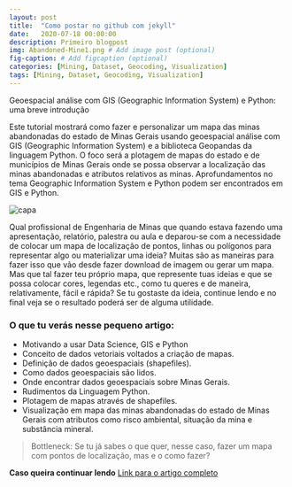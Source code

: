 ```yaml
---
layout: post
title:  "Como postar no github com jekyll"
date:   2020-07-18 00:00:00
description: Primeiro blogpost
img: Abandoned-Mine1.png # Add image post (optional)
fig-caption: # Add figcaption (optional)
categories: [Mining, Dataset, Geocoding, Visualization]
tags: [Mining, Dataset, Geocoding, Visualization]
---
```


Geoespacial análise com GIS (Geographic Information System) e Python: uma breve introdução

Este tutorial mostrará como fazer e personalizar um mapa das minas abandonadas do estado de Minas Gerais usando geoespacial análise com GIS (Geographic Information System) e a biblioteca Geopandas da linguagem Python. O foco será a plotagem de mapas do estado e de municípios de Minas Gerais onde se possa observar a localização das minas abandonadas e atributos relativos as minas. Aprofundamentos no tema Geographic Information System e Python podem ser encontrados em GIS e Python.


![capa]({{site.baseurl}}/assets/img/capa.png)

Qual profissional de Engenharia de Minas que quando estava fazendo uma apresentação, relatório, palestra ou aula e deparou-se com a necessidade de colocar um mapa de localização de pontos, linhas ou polígonos para representar algo ou materializar uma ideia? Muitas são as maneiras para fazer isso que vão desde fazer download de imagem ou gerar um mapa. Mas que tal fazer teu próprio mapa, que represente tuas ideias e que se possa colocar cores, legendas etc., como tu queres e de maneira, relativamente, fácil e rápida? Se tu gostaste da ideia, continue lendo e no final veja se o resultado poderá ser de alguma utilidade.

### O que tu verás nesse pequeno artigo:

* Motivando a usar Data Science, GIS e Python
* Conceito de dados vetoriais voltados a criação de mapas.
* Definição de dados geoespaciais (shapefiles).
* Como dados geoespaciais são lidos.
* Onde encontrar dados geoespaciais sobre Minas Gerais.
* Rudimentos da Linguagem Python.
* Plotagem de mapas através de shapefiles.
* Visualização em mapa das minas abandonadas do estado de Minas Gerais com atributos como risco ambiental, situação da mina e substância mineral.

>Bottleneck: Se tu já sabes o que quer, nesse caso, fazer um mapa com pontos de localização, mas e o como fazer?


**Caso queira continuar lendo** [Link para o artigo completo](https://www.linkedin.com/pulse/geoespacial-an%25C3%25A1lise-com-gis-geographic-information-e-nunes-concei%25C3%25A7%25C3%25A3o/)



